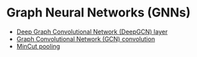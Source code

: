 # Graph Neural Networks (GNNs)

- [Deep Graph Convolutional Network (DeepGCN) layer](deepgcn.md)
- [Graph Convolutional Network (GCN) convolution](gcn_conv.md)
- [MinCut pooling](dense_mincut_pool.md)

